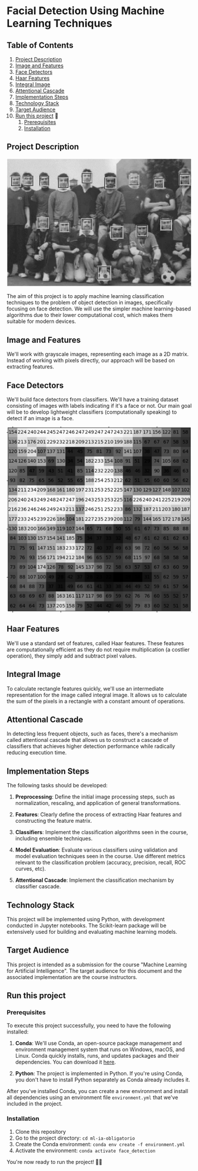 # Facial Detection Using Machine Learning Techniques

## Table of Contents

1. [Project Description](#project-description)
2. [Image and Features](#image-and-features)
3. [Face Detectors](#face-detectors)
4. [Haar Features](#haar-features)
5. [Integral Image](#integral-image)
6. [Attentional Cascade](#attentional-cascade)
7. [Implementation Steps](#implementation-steps)
8. [Technology Stack](#technology-stack)
9. [Target Audience](#target-audience)
10. [Run this project](#run-this-project) 🚀
    1. [Prerequisites](#prerequisites)
    2. [Installation](#installation)

## Project Description

![Team](/assets/team.png)

The aim of this project is to apply machine learning classification techniques to the problem of object detection in images, specifically focusing on face detection. We will use the simpler machine learning-based algorithms due to their lower computational cost, which makes them suitable for modern devices.

## Image and Features

We'll work with grayscale images, representing each image as a 2D matrix. Instead of working with pixels directly, our approach will be based on extracting features.

## Face Detectors

We'll build face detectors from classifiers. We'll have a training dataset consisting of images with labels indicating if it's a face or not. Our main goal will be to develop lightweight classifiers (computationally speaking) to detect if an image is a face.

![Face](/assets/face.png)

## Haar Features

We'll use a standard set of features, called Haar features. These features are computationally efficient as they do not require multiplication (a costlier operation), they simply add and subtract pixel values.

## Integral Image

To calculate rectangle features quickly, we'll use an intermediate representation for the image called integral image. It allows us to calculate the sum of the pixels in a rectangle with a constant amount of operations.

## Attentional Cascade

In detecting less frequent objects, such as faces, there's a mechanism called attentional cascade that allows us to construct a cascade of classifiers that achieves higher detection performance while radically reducing execution time.

## Implementation Steps

The following tasks should be developed:

1. **Preprocessing**: Define the initial image processing steps, such as normalization, rescaling, and application of general transformations.

2. **Features**: Clearly define the process of extracting Haar features and constructing the feature matrix.

3. **Classifiers**: Implement the classification algorithms seen in the course, including ensemble techniques.

4. **Model Evaluation**: Evaluate various classifiers using validation and model evaluation techniques seen in the course. Use different metrics relevant to the classification problem (accuracy, precision, recall, ROC curves, etc).

5. **Attentional Cascade**: Implement the classification mechanism by classifier cascade.

## Technology Stack

This project will be implemented using Python, with development conducted in Jupyter notebooks. The Scikit-learn package will be extensively used for building and evaluating machine learning models.

## Target Audience

This project is intended as a submission for the course "Machine Learning for Artificial Intelligence". The target audience for this document and the associated implementation are the course instructors.

## Run this project

### Prerequisites

To execute this project successfully, you need to have the following installed:

1. **Conda**: We'll use Conda, an open-source package management and environment management system that runs on Windows, macOS, and Linux. Conda quickly installs, runs, and updates packages and their dependencies. You can download it [here](https://docs.conda.io/en/latest/miniconda.html).

2. **Python**: The project is implemented in Python. If you're using Conda, you don't have to install Python separately as Conda already includes it.

After you've installed Conda, you can create a new environment and install all dependencies using an environment file `environment.yml` that we've included in the project.

### Installation

1. Clone this repository
2. Go to the project directory: `cd ml-ia-obligatorio`
3. Create the Conda environment: `conda env create -f environment.yml`
4. Activate the environment: `conda activate face_detection`

You're now ready to run the project! 🚀🚀